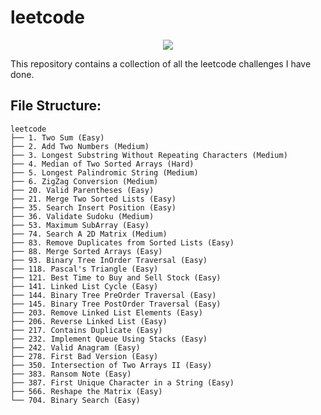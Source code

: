 # leetcode

<p align="center">
  <img src="https://raw.githubusercontent.com/samsepi0x0/leetcode/main/Screenshot%20from%202021-09-18%2019-59-44.png" />
</p>

This repository contains a collection of all the leetcode challenges I have done.

## File Structure:
  ```
  leetcode
  ├── 1. Two Sum (Easy)
  ├── 2. Add Two Numbers (Medium)
  ├── 3. Longest Substring Without Repeating Characters (Medium)
  ├── 4. Median of Two Sorted Arrays (Hard)
  ├── 5. Longest Palindromic String (Medium)
  ├── 6. ZigZag Conversion (Medium)
  ├── 20. Valid Parentheses (Easy)
  ├── 21. Merge Two Sorted Lists (Easy)
  ├── 35. Search Insert Position (Easy)
  ├── 36. Validate Sudoku (Medium)
  ├── 53. Maximum SubArray (Easy)
  ├── 74. Search A 2D Matrix (Medium)
  ├── 83. Remove Duplicates from Sorted Lists (Easy)
  ├── 88. Merge Sorted Arrays (Easy)
  ├── 93. Binary Tree InOrder Traversal (Easy)
  ├── 118. Pascal's Triangle (Easy)
  ├── 121. Best Time to Buy and Sell Stock (Easy)
  ├── 141. Linked List Cycle (Easy)
  ├── 144. Binary Tree PreOrder Traversal (Easy)
  ├── 145. Binary Tree PostOrder Traversal (Easy)
  ├── 203. Remove Linked List Elements (Easy)
  ├── 206. Reverse Linked List (Easy)
  ├── 217. Contains Duplicate (Easy)
  ├── 232. Implement Queue Using Stacks (Easy)
  ├── 242. Valid Anagram (Easy)
  ├── 278. First Bad Version (Easy)
  ├── 350. Intersection of Two Arrays II (Easy)
  ├── 383. Ransom Note (Easy)
  ├── 387. First Unique Character in a String (Easy)
  ├── 566. Reshape the Matrix (Easy)
  └── 704. Binary Search (Easy)
  
  ```
